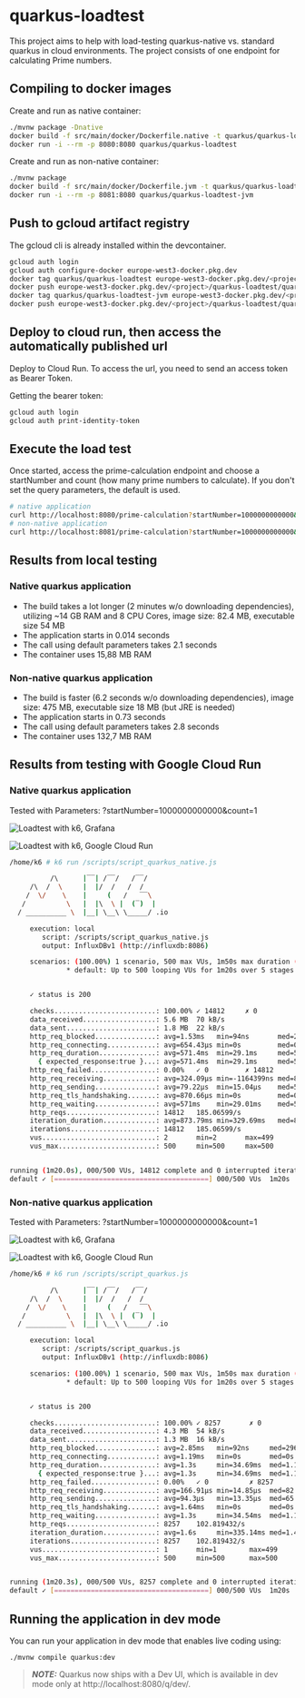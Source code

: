 # quarkus-loadtest

This project aims to help with load-testing quarkus-native vs. standard quarkus in cloud environments. The project consists of one endpoint for calculating Prime numbers.

## Compiling to docker images

Create and run as native container:

```bash
./mvnw package -Dnative
docker build -f src/main/docker/Dockerfile.native -t quarkus/quarkus-loadtest .
docker run -i --rm -p 8080:8080 quarkus/quarkus-loadtest
```

Create and run as non-native container:

```bash
./mvnw package
docker build -f src/main/docker/Dockerfile.jvm -t quarkus/quarkus-loadtest-jvm .
docker run -i --rm -p 8081:8080 quarkus/quarkus-loadtest-jvm
```

## Push to gcloud artifact registry

The gcloud cli is already installed within the devcontainer.

```bash
gcloud auth login
gcloud auth configure-docker europe-west3-docker.pkg.dev
docker tag quarkus/quarkus-loadtest europe-west3-docker.pkg.dev/<project>/quarkus-loadtest/quarkus-loadtest
docker push europe-west3-docker.pkg.dev/<project>/quarkus-loadtest/quarkus-loadtest
docker tag quarkus/quarkus-loadtest-jvm europe-west3-docker.pkg.dev/<project>/quarkus-loadtest/quarkus-loadtest-jvm
docker push europe-west3-docker.pkg.dev/<project>/quarkus-loadtest/quarkus-loadtest-jvm
```

## Deploy to cloud run, then access the automatically published url

Deploy to Cloud Run. To access the url, you need to send an access token as Bearer Token.

Getting the bearer token:

```bash
gcloud auth login
gcloud auth print-identity-token
```

## Execute the load test

Once started, access the prime-calculation endpoint and choose a startNumber and count (how many prime numbers to calculate).
If you don't set the query parameters, the default is used.

```bash
# native application
curl http://localhost:8080/prime-calculation?startNumber=1000000000000&count=1
# non-native application
curl http://localhost:8081/prime-calculation?startNumber=1000000000000&count=1
```

## Results from local testing

### Native quarkus application

* The build takes a lot longer (2 minutes w/o downloading dependencies), utilizing ~14 GB RAM and 8 CPU Cores, image size: 82.4 MB, executable size 54 MB
* The application starts in 0.014 seconds
* The call using default parameters takes 2.1 seconds
* The container uses 15,88 MB RAM

### Non-native quarkus application

* The build is faster (6.2 seconds w/o downloading dependencies), image size: 475 MB, executable size 18 MB (but JRE is needed)
* The application starts in 0.73 seconds
* The call using default parameters takes 2.8 seconds
* The container uses 132,7 MB RAM

## Results from testing with Google Cloud Run

### Native quarkus application

Tested with Parameters: ?startNumber=1000000000000&count=1

![Loadtest with k6, Grafana](results/grafana-k6-loadtest-native.png)

![Loadtest with k6, Google Cloud Run](results/google-cloud-run-k6-loadtest-native.png)

```bash
/home/k6 # k6 run /scripts/script_quarkus_native.js

          /\      |‾‾| /‾‾/   /‾‾/   
     /\  /  \     |  |/  /   /  /    
    /  \/    \    |     (   /   ‾‾\  
   /          \   |  |\  \ |  (‾)  | 
  / __________ \  |__| \__\ \_____/ .io

     execution: local
        script: /scripts/script_quarkus_native.js
        output: InfluxDBv1 (http://influxdb:8086)

     scenarios: (100.00%) 1 scenario, 500 max VUs, 1m50s max duration (incl. graceful stop):
              * default: Up to 500 looping VUs for 1m20s over 5 stages (gracefulRampDown: 30s, gracefulStop: 30s)


     ✓ status is 200

     checks.........................: 100.00% ✓ 14812     ✗ 0    
     data_received..................: 5.6 MB  70 kB/s
     data_sent......................: 1.8 MB  22 kB/s
     http_req_blocked...............: avg=1.53ms   min=94ns       med=285ns    max=322.35ms p(90)=586ns    p(95)=1.29µs  
     http_req_connecting............: avg=654.43µs min=0s         med=0s       max=100.02ms p(90)=0s       p(95)=0s      
     http_req_duration..............: avg=571.4ms  min=29.1ms     med=509.4ms  max=3.27s    p(90)=1.16s    p(95)=1.34s   
       { expected_response:true }...: avg=571.4ms  min=29.1ms     med=509.4ms  max=3.27s    p(90)=1.16s    p(95)=1.34s   
     http_req_failed................: 0.00%   ✓ 0         ✗ 14812
     http_req_receiving.............: avg=324.09µs min=-1164399ns med=81.5µs   max=30.25ms  p(90)=609.28µs p(95)=1.21ms  
     http_req_sending...............: avg=79.22µs  min=15.04µs    med=55.07µs  max=9.6ms    p(90)=134.98µs p(95)=189.85µs
     http_req_tls_handshaking.......: avg=870.66µs min=0s         med=0s       max=287.58ms p(90)=0s       p(95)=0s      
     http_req_waiting...............: avg=571ms    min=29.01ms    med=508.96ms max=3.27s    p(90)=1.16s    p(95)=1.34s   
     http_reqs......................: 14812   185.06599/s
     iteration_duration.............: avg=873.79ms min=329.69ms   med=811.56ms max=3.57s    p(90)=1.46s    p(95)=1.65s   
     iterations.....................: 14812   185.06599/s
     vus............................: 2       min=2       max=499
     vus_max........................: 500     min=500     max=500


running (1m20.0s), 000/500 VUs, 14812 complete and 0 interrupted iterations
default ✓ [======================================] 000/500 VUs  1m20s
```

### Non-native quarkus application

Tested with Parameters: ?startNumber=1000000000000&count=1

![Loadtest with k6, Grafana](results/grafana-k6-loadtest.png)

![Loadtest with k6, Google Cloud Run](results/google-cloud-run-k6-loadtest.png)

```bash
/home/k6 # k6 run /scripts/script_quarkus.js

          /\      |‾‾| /‾‾/   /‾‾/   
     /\  /  \     |  |/  /   /  /    
    /  \/    \    |     (   /   ‾‾\  
   /          \   |  |\  \ |  (‾)  | 
  / __________ \  |__| \__\ \_____/ .io

     execution: local
        script: /scripts/script_quarkus.js
        output: InfluxDBv1 (http://influxdb:8086)

     scenarios: (100.00%) 1 scenario, 500 max VUs, 1m50s max duration (incl. graceful stop):
              * default: Up to 500 looping VUs for 1m20s over 5 stages (gracefulRampDown: 30s, gracefulStop: 30s)


     ✓ status is 200

     checks.........................: 100.00% ✓ 8257       ✗ 0    
     data_received..................: 4.3 MB  54 kB/s
     data_sent......................: 1.3 MB  16 kB/s
     http_req_blocked...............: avg=2.85ms   min=92ns     med=296ns   max=303.31ms p(90)=878ns    p(95)=37.03ms 
     http_req_connecting............: avg=1.19ms   min=0s       med=0s      max=115.37ms p(90)=0s       p(95)=14.72ms 
     http_req_duration..............: avg=1.3s     min=34.69ms  med=1.1s    max=7.57s    p(90)=2.5s     p(95)=3.6s    
       { expected_response:true }...: avg=1.3s     min=34.69ms  med=1.1s    max=7.57s    p(90)=2.5s     p(95)=3.6s    
     http_req_failed................: 0.00%   ✓ 0          ✗ 8257 
     http_req_receiving.............: avg=166.91µs min=14.85µs  med=82.06µs max=27.1ms   p(90)=196.74µs p(95)=439.33µs
     http_req_sending...............: avg=94.3µs   min=13.35µs  med=65.6µs  max=15.06ms  p(90)=156.37µs p(95)=215.55µs
     http_req_tls_handshaking.......: avg=1.64ms   min=0s       med=0s      max=283.7ms  p(90)=0s       p(95)=21.6ms  
     http_req_waiting...............: avg=1.3s     min=34.54ms  med=1.1s    max=7.57s    p(90)=2.5s     p(95)=3.6s    
     http_reqs......................: 8257    102.819432/s
     iteration_duration.............: avg=1.6s     min=335.14ms med=1.4s    max=7.87s    p(90)=2.81s    p(95)=3.91s   
     iterations.....................: 8257    102.819432/s
     vus............................: 1       min=1        max=499
     vus_max........................: 500     min=500      max=500


running (1m20.3s), 000/500 VUs, 8257 complete and 0 interrupted iterations
default ✓ [======================================] 000/500 VUs  1m20s
```

## Running the application in dev mode

You can run your application in dev mode that enables live coding using:
```shell script
./mvnw compile quarkus:dev
```

> **_NOTE:_**  Quarkus now ships with a Dev UI, which is available in dev mode only at http://localhost:8080/q/dev/.
